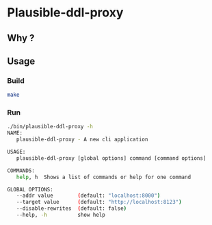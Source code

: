 # Plausible-ddl-proxy

## Why ?

## Usage

### Build

```sh 
make
```

### Run

```sh
./bin/plausible-ddl-proxy -h
NAME:
   plausible-ddl-proxy - A new cli application

USAGE:
   plausible-ddl-proxy [global options] command [command options]

COMMANDS:
   help, h  Shows a list of commands or help for one command

GLOBAL OPTIONS:
   --addr value        (default: "localhost:8000")
   --target value      (default: "http://localhost:8123")
   --disable-rewrites  (default: false)
   --help, -h          show help
```